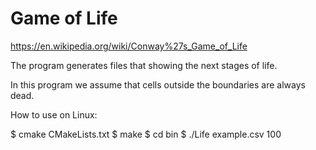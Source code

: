 # Game of Life
https://en.wikipedia.org/wiki/Conway%27s_Game_of_Life

The program generates files that showing the next stages of life.

In this program we assume that cells outside the boundaries are always dead.

How to use on Linux:

$ cmake CMakeLists.txt
$ make
$ cd bin
$ ./Life example.csv 100

